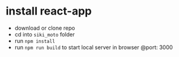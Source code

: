 # install react-app

- download or clone repo
- cd into ```siki_moto``` folder 
- run ```npm install```
- run ```npm run build``` to start local server in browser @port: 3000  
